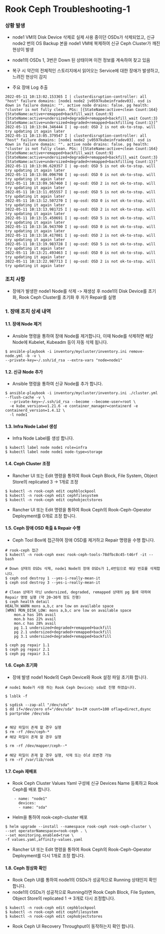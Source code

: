 # Rook Ceph Troubleshooting-1

### 상황 발생
- node1 VM의 Disk Device 삭제로 실제 사용 중이던 OSDs가 삭제되었고, 신규 node2 번의 OS Backup 본을 node1 VM에 복제하여 신규 Ceph Cluster가 깨진 현상이 발생
- node1의 OSDs 1, 3번은 Down 된 상태이며 이전 정보를 계속하여 찾고 있음
- 복구 시 약간의 전체적인 스토리지에서 읽어오는 Service에 대한 장애가 발생하고, 느려진 현상이 감지

- 주요 장애 Log 추출

```
2022-05-11 10:13:02.153365 I | clusterdisruption-controller: all "host" failure domains: [node1 node2 jv0597kubeinfradev03]. osd is down in failure domain: "". active node drains: false. pg health: "cluster is not fully clean. PGs: [{StateName:active+clean Count:164} {StateName:active+remapped+backfill_wait Count:9} {StateName:active+undersized+degraded+remapped+backfill_wait Count:3} {StateName:active+undersized+degraded+remapped+backfilling Count:1}]"
2022-05-11 10:13:04.346444 I | op-osd: OSD 2 is not ok-to-stop. will try updating it again later
2022-05-11 10:13:05.379547 I | clusterdisruption-controller: all "host" failure domains: [node1 node2 jv0597kubeinfradev03]. osd is down in failure domain: "". active node drains: false. pg health: "cluster is not fully clean. PGs: [{StateName:active+clean Count:164} {StateName:active+remapped+backfill_wait Count:9} {StateName:active+undersized+degraded+remapped+backfill_wait Count:3} {StateName:active+undersized+degraded+remapped+backfilling Count:1}]"
2022-05-11 10:13:06.620357 I | op-osd: OSD 5 is not ok-to-stop. will try updating it again later
2022-05-11 10:13:08.096798 I | op-osd: OSD 0 is not ok-to-stop. will try updating it again later
2022-05-11 10:13:09.567460 I | op-osd: OSD 2 is not ok-to-stop. will try updating it again later
2022-05-11 10:13:11.055557 I | op-osd: OSD 5 is not ok-to-stop. will try updating it again later
2022-05-11 10:13:12.507270 I | op-osd: OSD 0 is not ok-to-stop. will try updating it again later
2022-05-11 10:13:13.981725 I | op-osd: OSD 2 is not ok-to-stop. will try updating it again later
2022-05-11 10:13:15.450691 I | op-osd: OSD 5 is not ok-to-stop. will try updating it again later
2022-05-11 10:13:16.943700 I | op-osd: OSD 0 is not ok-to-stop. will try updating it again later
2022-05-11 10:13:18.417081 I | op-osd: OSD 2 is not ok-to-stop. will try updating it again later
2022-05-11 10:13:19.983728 I | op-osd: OSD 5 is not ok-to-stop. will try updating it again later
2022-05-11 10:13:21.493463 I | op-osd: OSD 0 is not ok-to-stop. will try updating it again later
2022-05-11 10:13:22.987713 I | op-osd: OSD 2 is not ok-to-stop. will try updating it again later
```

### 조치 사항
- 장애가 발생한 node1 Node를 삭제 -> 재생성 후 node1의 Disk Device를 초기화, Rook Ceph Cluster를 초기화 후 자가 Repair를 실행


### 1. 장애 조치 상세 내역

#### 1.1. 장애 Node 제거

- Ansible 명령을 통하여 장애 Node를 제거합니다, 이때 Node를 삭제하면 해당 Node에 Kubelet, Kubeadm 등이 자동 삭제 됩니다.

```
$ ansible-playbook -i inventory/mycluster/inventory.ini remove-node.yml -b -v \
--private-key=~/.ssh/id_rsa --extra-vars "node=node1"
```

#### 1.2. 신규 Node 추가

- Ansible 명령을 통하여 신규 Node를 추가 합니다.

```
$ ansible-playbook -i inventory/mycluster/inventory.ini ./cluster.yml --flush-cache -v \
  --private-key=~/.ssh/id_rsa --become --become-user=root \
  -e kube_version=v1.21.6 -e container_manager=containerd -e  containerd_version=1.4.12 \
  -l node1
```
  
#### 1.3. Infra Node Label 생성

- Infra Node Label를 생성 합니다.

```
$ kubectl label node node1 role=infra
$ kubectl label node node1 node-type=storage
```

#### 1.4. Ceph Cluster 조정

- Rancher UI 또는 Edit 명령을 통하여 Rook Ceph Block, File System, Object Store의 replicated 3 -> 1개로 조정

```
$ kubectl -n rook-ceph edit cephblockpool
$ kubectl -n rook-ceph edit cephfilesystem
$ kubectl -n rook-ceph edit cephobjectstores
```

- Rancher UI 또는 Edit 명령을 통하여 Rook Ceph의 Rook-Ceph-Operator Deployment를 0개로 조정 합니다.

#### 1.5. Ceph 장애 OSD 축출 & Repair 수행
- Ceph Tool Box에 접근하여 장애 OSD를 제거하고 Repair 명령을 수행 합니다.

```
# rook-ceph 접근
$ kubectl -n rook-ceph exec rook-ceph-tools-78dfbc8c45-t46rf -it -- bash

# Down 상태의 OSDs 삭제, node1 Node의 장애 OSDs가 1,4번임으로 해당 번호를 삭제합니다.
$ ceph osd destroy 1 --yes-i-really-mean-it
$ ceph osd destroy 3 --yes-i-really-mean-it

# Clean 상태가 아닌 undersized, degraded, remapped 상태의 pg 들에 대하여 Repair 명령 실행 (약 20~30개 정도 진행)
$ ceph health detail
HEALTH_WARN mons a,b,c are low on available space
[WRN] MON_DISK_LOW: mons a,b,c are low on available space
    mon.a has 16% avail
    mon.b has 22% avail
    mon.c has 28% avail
    pg 1.1 undersized+degraded+remapped+backfill
    pg 2.1 undersized+degraded+remapped+backfill
    pg 3.1 undersized+degraded+remapped+backfill

$ ceph pg repair 1.1
$ ceph pg repair 2.1
$ ceph pg repair 3.1
```

#### 1.6. Ceph 초기화

- 장애 발생 node1  Node의 Ceph Device와 Rook 설정 파일 초기화 합니다.

```
# node1 Node가 사용 하는 Rook Ceph Device는 sda로 진행 하였습니다.

$ lsblk -f

$ sgdisk --zap-all "/dev/sda"
$ dd if=/dev/zero of="/dev/sda" bs=1M count=100 oflag=direct,dsync
$ partprobe /dev/sda


# 해당 파일이 존재 할 경우 실행
$ rm -rf /dev/ceph-*
# 해당 파일이 존재 할 경우 실행

$ rm -rf /dev/mapper/ceph--*

# 해당 파일이 존재 할 경우 실행, 삭제 또는 Old 로변경 가능
$ rm -rf /var/lib/rook
```

#### 1.7. Ceph 재배포

-  Rook Ceph Cluster Values Yaml 구성에 신규 Devices Name 등록하고 Rook Ceph를 배포 합니다.

```
    - name: "node1"
      devices:
      - name: "sda"
```

- Helm을 통하여  rook-ceph-cluster 배포 

```
$ helm upgrade --install --namespace rook-ceph rook-ceph-cluster \
--set operatorNamespace=rook-ceph . \
--set monitoring.enabled=true \
-f values.yaml,affinity-values.yaml
```

- Rancher UI 또는 Edit 명령을 통하여 Rook Ceph의 Rook-Ceph-Operator Deployment를 다시 1개로 조정 합니다.

#### 1.8. Ceph 정상화 확인

- Rook Ceph UI를 통하여 node1의 OSDs가 성공적으로 Running 상태인지 확인 합니다.
- node1의 OSDs가 성공적으로 Running라면 Rook Ceph Block, File System, Object Store의 replicated 1 -> 3개로 다시 조정합니다.

```
$ kubectl -n rook-ceph edit cephblockpool
$ kubectl -n rook-ceph edit cephfilesystem
$ kubectl -n rook-ceph edit cephobjectstores
```

- Rook Ceph UI Recovery Throughput이 동작하는지 확인 합니다.
